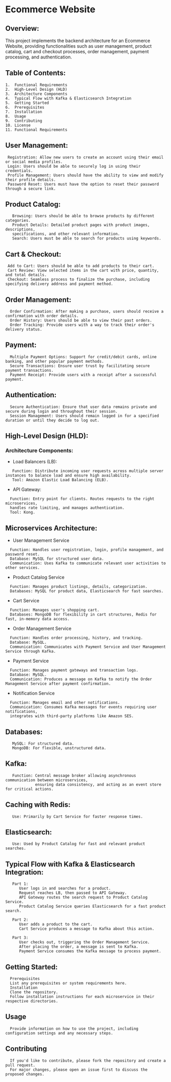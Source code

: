 # **Ecommerce Website**

## Overview:
  This project implements the backend architecture for an Ecommerce Website, providing functionalities such as user management, product catalog, cart and checkout processes, order management, payment processing, and authentication.

## Table of Contents:
```
1.  Functional Requirements
2.  High-Level Design (HLD)
3.  Architecture Components
4.  Typical Flow with Kafka & Elasticsearch Integration
5.  Getting Started
6.  Prerequisites
7.  Installation
8.  Usage
9.  Contributing
10. License
11. Functional Requirements
```

## User Management:
 ```
  Registration: Allow new users to create an account using their email or social media profiles.
  Login: Users should be able to securely log in using their credentials.
  Profile Management: Users should have the ability to view and modify their profile details.
  Password Reset: Users must have the option to reset their password through a secure link.
```

## Product Catalog:
```
   Browsing: Users should be able to browse products by different categories.
   Product Details: Detailed product pages with product images, descriptions,
   specifications, and other relevant information.
   Search: Users must be able to search for products using keywords.
```

## Cart & Checkout:
```
 Add to Cart: Users should be able to add products to their cart.
 Cart Review: View selected items in the cart with price, quantity, and total details.
 Checkout: Seamless process to finalize the purchase, including specifying delivery address and payment method.
```
      
## Order Management:
```
  Order Confirmation: After making a purchase, users should receive a confirmation with order details.
  Order History: Users should be able to view their past orders.
  Order Tracking: Provide users with a way to track their order's delivery status.
```
      
## Payment:
```
  Multiple Payment Options: Support for credit/debit cards, online banking, and other popular payment methods.
  Secure Transactions: Ensure user trust by facilitating secure payment transactions.
  Payment Receipt: Provide users with a receipt after a successful payment.
```
      
## Authentication:
```
  Secure Authentication: Ensure that user data remains private and secure during login and throughout their session.
  Session Management: Users should remain logged in for a specified duration or until they decide to log out.
```
      
## High-Level Design (HLD):
### Architecture Components:

* Load Balancers (LB):
```
   Function: Distribute incoming user requests across multiple server instances to balance load and ensure high availability.
   Tool: Amazon Elastic Load Balancing (ELB).
```
      
* API Gateway:
```
  Function: Entry point for clients. Routes requests to the right microservices,
  handles rate limiting, and manages authentication.
  Tool: Kong.
```

      
## Microservices Architecture:
* User Management Service
```
  Function: Handles user registration, login, profile management, and password reset.
  Database: MySQL for structured user data.
  Communication: Uses Kafka to communicate relevant user activities to other services.
 ```     
* Product Catalog Service
```
  Function: Manages product listings, details, categorization.
  Databases: MySQL for product data, Elasticsearch for fast searches.
```  
* Cart Service
```
  Function: Manages user's shopping cart.
  Databases: MongoDB for flexibility in cart structures, Redis for fast, in-memory data access.
```      
* Order Management Service
```
  Function: Handles order processing, history, and tracking.
  Database: MySQL.
  Communication: Communicates with Payment Service and User Management Service through Kafka.
```      
* Payment Service
```
  Function: Manages payment gateways and transaction logs.
  Database: MySQL.
  Communication: Produces a message on Kafka to notify the Order Management Service after payment confirmation.
```      
* Notification Service
```
  Function: Manages email and other notifications.
  Communication: Consumes Kafka messages for events requiring user notifications,
  integrates with third-party platforms like Amazon SES.
```      
## Databases:
```
   MySQL: For structured data.
   MongoDB: For flexible, unstructured data.
```
## Kafka:
```
   Function: Central message broker allowing asynchronous communication between microservices,
             ensuring data consistency, and acting as an event store for critical actions.
```
## Caching with Redis:
```
   Use: Primarily by Cart Service for faster response times.
```      
## Elasticsearch:
```
   Use: Used by Product Catalog for fast and relevant product searches.
```

## Typical Flow with Kafka & Elasticsearch Integration:
```
   Part 1:
      User logs in and searches for a product.
      Request reaches LB, then passed to API Gateway.
      API Gateway routes the search request to Product Catalog Service.
      Product Catalog Service queries Elasticsearch for a fast product search.

   Part 2:
      User adds a product to the cart.
      Cart Service produces a message to Kafka about this action.

   Part 3:
      User checks out, triggering the Order Management Service.
      After placing the order, a message is sent to Kafka.
      Payment Service consumes the Kafka message to process payment.
```

## Getting Started:
      Prerequisites
      List any prerequisites or system requirements here.
      Installation
      Clone the repository.
      Follow installation instructions for each microservice in their respective directories.
      
## Usage
      Provide information on how to use the project, including configuration settings and any necessary steps.

## Contributing
      If you'd like to contribute, please fork the repository and create a pull request.
      For major changes, please open an issue first to discuss the proposed changes.
